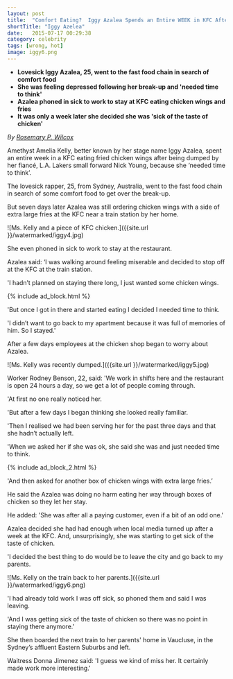 ```yaml
---
layout: post
title:  "Comfort Eating?  Iggy Azalea Spends an Entire WEEK in KFC After Being Dumped by Fiancé"
shortTitle: "Iggy Azelea"
date:   2015-07-17 00:29:38
category: celebrity
tags: [wrong, hot]
image: iggy6.png
---
```

- __Lovesick Iggy Azalea, 25, went to the fast food chain in search of comfort
  food__
- __She was feeling depressed following her break-up and 'needed time to
  think'__
- __Azalea phoned in sick to work to stay at KFC eating chicken wings and fries__
- __It was only a week later she decided she was 'sick of the taste of chicken'__

*By [Rosemary P. Wilcox](https://www.facebook.com/rosemarypwilcox)*

Amethyst Amelia Kelly, better known by her stage name Iggy Azalea, spent an
entire week in a KFC eating fried chicken wings after being dumped by her
fiancé, L.A. Lakers small forward Nick Young, because she ‘needed time to
think’.

The lovesick rapper, 25, from Sydney, Australia, went to the fast food chain in
search of some comfort food to get over the break-up.

But seven days later Azalea was still ordering chicken wings with a side of
extra large fries at the KFC near a train station by her home.

![Ms. Kelly and a piece of KFC chicken.]({{site.url }}/watermarked/iggy4.jpg)

She even phoned in sick to work to stay at the restaurant. 

Azalea said: ‘I was walking around feeling miserable and decided to stop off at
the KFC at the train station.

'I hadn’t planned on staying there long, I just wanted some chicken wings.

{% include ad_block.html %}

'But once I got in there and started eating I decided I needed time to think.

'I didn’t want to go back to my apartment because it was full of memories of
him. So I stayed.'

After a few days employees at the chicken shop began to worry about Azalea.

![Ms. Kelly was recently dumped.]({{site.url }}/watermarked/iggy5.jpg)

Worker Rodney Benson, 22, said: 'We work in shifts here and the restaurant is
open 24 hours a day, so we get a lot of people coming through.

'At first no one really noticed her.

'But after a few days I began thinking she looked really familiar.

'Then I realised we had been serving her for the past three days and that she
hadn’t actually left.

'When we asked her if she was ok, she said she was and just needed time to
think.

{% include ad_block_2.html %}

'And then asked for another box of chicken wings with extra large fries.’

He said the Azalea was doing no harm eating her way through boxes of chicken so
they let her stay.

He added: 'She was after all a paying customer, even if a bit of an odd one.'

Azalea decided she had had enough when local media turned up after a week at
the KFC. And, unsurprisingly, she was starting to get sick of the taste of
chicken. 

'I decided the best thing to do would be to leave the city and go back to my
parents.


![Ms. Kelly on the train back to her parents.]({{site.url }}/watermarked/iggy6.png)

'I had already told work I was off sick, so phoned them and said I was leaving.

'And I was getting sick of the taste of chicken so there was no point in
staying there anymore.'

She then boarded the next train to her parents' home in Vaucluse, in the
Sydney’s affluent Eastern Suburbs and left.

Waitress Donna Jimenez said: 'I guess we kind of miss her. It certainly made
work more interesting.'

